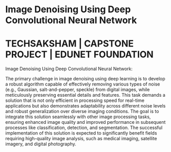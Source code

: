 # Image Denoising Using Deep Convolutional Neural Network

# TECHSAKSHAM | CAPSTONE PROJECT | EDUNET FOUNDATION  

Image Denoising Using Deep Convolutional Neural Network:

The primary challenge in image denoising using deep learning is to develop a robust algorithm capable of effectively removing various types of noise (e.g., Gaussian, salt-and-pepper, speckle) from digital images, while meticulously preserving essential details and features. This task demands a solution that is not only efficient in processing speed for real-time applications but also demonstrates adaptability across different noise levels and robust generalization over diverse imaging conditions. The goal is to integrate this solution seamlessly with other image processing tasks, ensuring enhanced image quality and improved performance in subsequent processes like classification, detection, and segmentation. The successful implementation of this solution is expected to significantly benefit fields requiring high-quality image analysis, such as medical imaging, satellite imagery, and digital photography.

